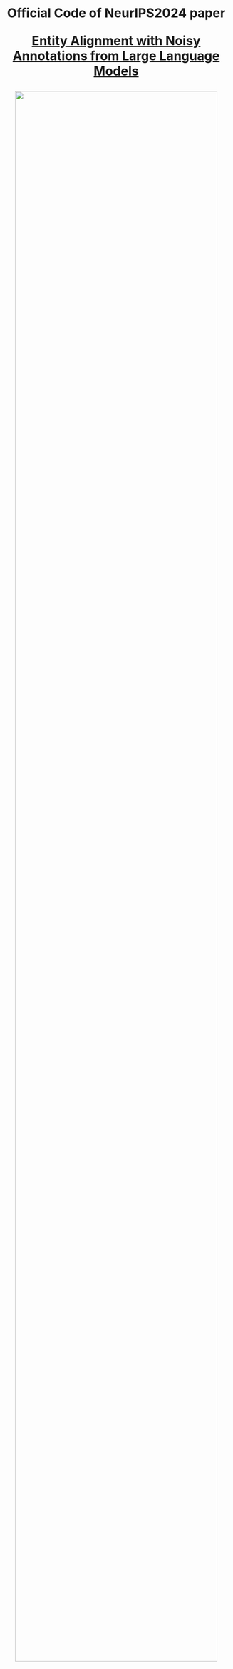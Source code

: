 <h1 align="center">
Official Code of NeurIPS2024 paper
  
[Entity Alignment with Noisy Annotations from Large Language Models](https://openreview.net/forum?id=qfCQ54ZTX1)


<h3 align="center">
   <p align="center"><img width="95%" src="llm4ea.png" /></p>
   <p align="center"><em>The framework of LLM4EA.</em></p>




## Table of Content

- [Environment setup](#environment-setup)
- [Quick start](#quick-start)
- [Ablations](#ablations)
- [Simulations](#simulations)
- [Customization](#customization)
- [Bibtex](#bibtex)
- [Acknowledgement](#acknowledgement)
- [License](#license)




### Environment setup

**Step1.** Install the required packages by running the following command:

```
pip install -r requirements.txt
```

**Step2.** Download the dataset from [here](https://anonymous.4open.science/r/processedOpenEAData-3674/) and put it in the `data` folder.

**Step3.** Specify the `gpt-api-key` in the `config.py` file with your openai API key.


### Quick start

**LLM4EA**: Run the following command to run llm4ea on D-W-15k dataset

```
python infer.py --dataset_name D-W-15K
```

**Baseline**: Run the following command to run dual-amn on D-W-15K dataset

```
python infer-baseline.py --dataset_name D-W-15K
```

> Note: to facilatate reproducibility, we provide the annotated pseudo-labels generated during experiments, this `quick start` by default load the saved pseudo-labels. To run the actual experiment, please specify the argment  `--load_chk False` in the command.

### Ablations

There are three optional scripts: `infer-baseline.py`, `infer-active-only.py`, and `infer-lr-only.py`, which are variants of the infer.py script.

- The `infer-baseline.py` script deactivates both the label refinement and active learning components of the framework, directly training the base EA model, Dual-AMN. This corresponds to the Dual-AMN baseline in the main table.
- The `infer-active-only.py` script deactivates the label refinement component of the model. This corresponds to the `w/o LR` ablation setting in the paper.
- The `infer-lr-only.py` script deactivates the active learning component of the model. This corresponds to the `w/o Act` ablation setting in the paper.


### Simulations

If you have no access to an OpenAI API, you can run the simulation by running the following command:

```
python infer.py --dataset_name D-Y-15K --simulate --tpr 0.5
```

here, the arguement `--tpr` specifies the true positive rate for the synthesized pseudo-labels.


### Customization

You may customize this framework to your dataset/task by revising the prompts. For instance, some dataset may not contain the entity names and rely on entity attributes to perform alignment, you may customize the `self.messages` and the `self.choose` function in `annotator.py->Annotator`.


### Bibtex

If you find this work helpful, please cite our paper:
```
@inproceedings{
chen2024entity,
title={Entity Alignment with Noisy Annotations from Large Language Models},
author={Shengyuan Chen and Qinggang Zhang and Junnan Dong and Wen Hua and Qing Li and Xiao Huang},
booktitle={The Thirty-eighth Annual Conference on Neural Information Processing Systems},
year={2024},
}
```



### Acknowledgement

The code is based on [PRASE](https://github.com/qizhyuan/PRASE-Python) and [Dual-AMN](https://github.com/MaoXinn/Dual-AMN), the dataset is from [OpenEA benchmark](https://github.com/nju-websoft/OpenEA), preprocessed by using the dump file `wikidatawiki-20160801-abstract.xml` from [wikdata](https://archive.org/download/wikidatawiki-20160801). The OpenEA dataset is licensed under the GPLv3 License.

### License

This project is licensed under the GNU General Public License v3.0 - see the [LICENSE](LICENSE.txt) file for details.
